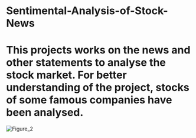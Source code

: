 # Sentimental-Analysis-of-Stock-News

# This projects works on the news and other statements to analyse the stock market. For better understanding of the project, stocks of some famous companies have been analysed.

![Figure_2](https://user-images.githubusercontent.com/66557300/118351719-1dc53380-b57b-11eb-88b4-a9d66750fac5.png)
